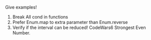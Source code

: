 Give examples!

1) Break All cond in functions
2) Prefer Enum.map to extra parameter than Enum.reverse
3) Verify if the interval can be reduced!
  CodeWars6
  Strongest Even Number.

